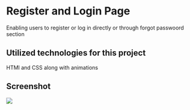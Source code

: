 <h1> Register and Login Page</h1>

Enabling users to register or log in directly or through forgot passwoord section

<h2> Utilized technologies for this project</h2>

HTMl and CSS along with animations 

<h2> Screenshot </h2>

![](screen.gif)